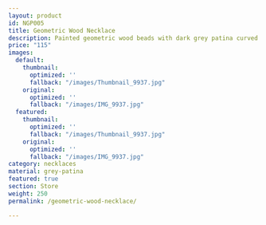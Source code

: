 ```yaml
---
layout: product
id: NGP005
title: Geometric Wood Necklace
description: Painted geometric wood beads with dark grey patina curved metal tubes.
price: "115"
images:
  default:
    thumbnail:
      optimized: ''
      fallback: "/images/Thumbnail_9937.jpg"
    original:
      optimized: ''
      fallback: "/images/IMG_9937.jpg"
  featured:
    thumbnail:
      optimized: ''
      fallback: "/images/Thumbnail_9937.jpg"
    original:
      optimized: ''
      fallback: "/images/IMG_9937.jpg"
category: necklaces
material: grey-patina
featured: true
section: Store
weight: 250
permalink: /geometric-wood-necklace/

---
```


